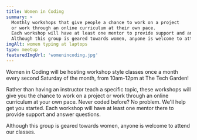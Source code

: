 ```yaml
---
title: Women in Coding
summary: >
  Monthly workshops that give people a chance to work on a project
  or work through an online curriculum at their own pace.
  Each workshop will have at least one mentor to provide support and answer questions.
  Although this group is geared towards women, anyone is welcome to attend our classes
imgAlt: women typing at laptops
type: meetup
featuredImgUrl: 'womenincoding.jpg'
---
```


Women in Coding will be hosting workshop style classes once a month every
second Saturday of the month, from 10am-12pm at The Tech Garden!

Rather than having an instructor teach a specific topic, these workshops
will give you the chance to work on a project or work through an online
curriculum at your own pace. Never coded before? No problem. We'll help
get you started. Each workshop will have at least one mentor there to provide
support and answer questions.

Although this group is geared towards women, anyone is welcome to attend
our classes.
